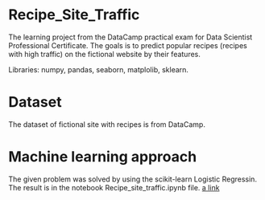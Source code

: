# Recipe_Site_Traffic
The learning project from the DataCamp practical exam for Data Scientist Professional Certificate. The goals is to predict popular recipes (recipes with high traffic) on the fictional website by their features.


Libraries: numpy, pandas, seaborn, matplolib, sklearn.

# Dataset

The dataset of fictional site with recipes is from DataCamp.
# Machine learning approach

The given problem was solved by using the scikit-learn Logistic Regressin. The result is in the notebook Recipe_site_traffic.ipynb file. [a link](https://github.com/user/repo/blob/branch/other_file.md)
      
